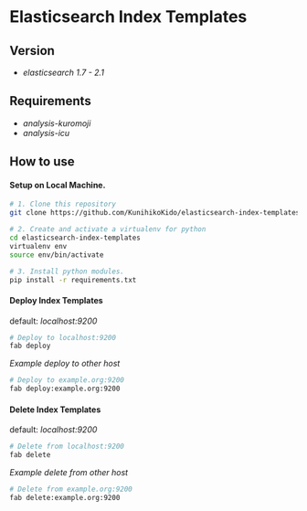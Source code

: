 # Elasticsearch Index Templates

## Version
* _elasticsearch 1.7 - 2.1_

## Requirements

* _analysis-kuromoji_
* _analysis-icu_

## How to use

#### Setup on Local Machine.

```bash
# 1. Clone this repository
git clone https://github.com/KunihikoKido/elasticsearch-index-templates.git

# 2. Create and activate a virtualenv for python
cd elasticsearch-index-templates
virtualenv env
source env/bin/activate

# 3. Install python modules.
pip install -r requirements.txt
```

#### Deploy Index Templates
default: _localhost:9200_

```bash
# Deploy to localhost:9200
fab deploy
```

_Example deploy to other host_
```bash
# Deploy to example.org:9200
fab deploy:example.org:9200
```

#### Delete Index Templates
default: _localhost:9200_

```bash
# Delete from localhost:9200
fab delete
```

_Example delete from other host_
```bash
# Delete from example.org:9200
fab delete:example.org:9200
```

